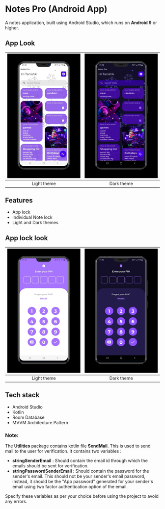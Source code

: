 
# Notes Pro (Android App)

A notes application, built using Android Studio, which runs on **Android 9** or higher.


## App Look


| <img src="https://github.com/Tanishk2002/NotesPro-Android/raw/main/Screenshots/ss1.jpeg" width="300"> | <img src="https://github.com/Tanishk2002/NotesPro-Android/raw/main/Screenshots/ss2.jpeg" width="300"> |
|      :--------:       |       :-------:       |
|    Light theme        | Dark theme |




  



## Features

- App lock
- Individual Note lock
- Light and Dark themes



## App lock look

| <img src="https://github.com/Tanishk2002/NotesPro-Android/raw/main/Screenshots/ss3.jpeg" width="300"> | <img src="https://github.com/Tanishk2002/NotesPro-Android/raw/main/Screenshots/ss4.jpeg" width="300"> |         
|    :--------:       | :-------:  |
|    Light theme      | Dark theme |








## Tech stack

- Android Studio
- Kotlin
- Room Database
- MVVM Architecture Pattern
### Note:

The **Utilities** package contains kotlin file **SendMail**. This is used to send mail to the user for verification. It contains two variables :

- **stringSenderEmail** : Should contain the email id through which the emails should be sent for verification.
- **stringPasswordSenderEmail** : Should contain the password for the sender's email. This should not be your sender's email password, instead, it should be the "App password" generated for your sender's email using two factor authentication option of the email.

Specify these variables as per your choice before using the project to avoid any errors.






